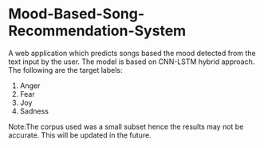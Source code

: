 # Mood-Based-Song-Recommendation-System
A web application which predicts songs based the mood detected from the text input by the user. The model is based on CNN-LSTM hybrid approach. The following are the target labels:
1) Anger
2) Fear
3) Joy
4) Sadness


Note:The corpus used was a small subset hence the results may not be accurate. This will be updated in the future.
